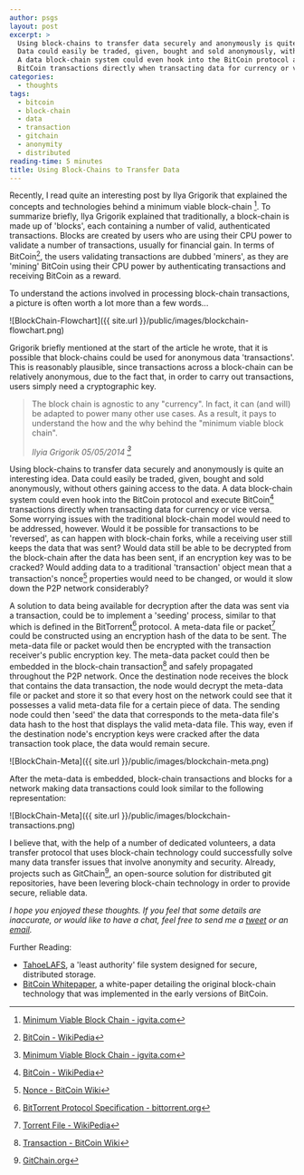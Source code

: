 ```yaml
---
author: psgs
layout: post
excerpt: >
  Using block-chains to transfer data securely and anonymously is quite an interesting idea.
  Data could easily be traded, given, bought and sold anonymously, without others gaining access to the data.
  A data block-chain system could even hook into the BitCoin protocol and execute
  BitCoin transactions directly when transacting data for currency or vice versa.
categories:
  - thoughts
tags:
  - bitcoin
  - block-chain
  - data
  - transaction
  - gitchain
  - anonymity
  - distributed
reading-time: 5 minutes
title: Using Block-Chains to Transfer Data
---
```


Recently, I read quite an interesting post by Ilya Grigorik that explained the concepts and technologies behind a minimum viable block-chain [^1].
To summarize briefly, Ilya Grigorik  explained that traditionally, a block-chain is made up of 'blocks', each containing a number of valid, authenticated transactions.
Blocks are created by users who are using their CPU power to validate a number of transactions, usually for financial gain.
In terms of BitCoin[^2], the users validating transactions are dubbed 'miners', as they are 'mining' BitCoin using their CPU power by authenticating transactions and receiving BitCoin as a reward.

To understand the actions involved in processing block-chain transactions, a picture is often worth a lot more than a few words...

![BlockChain-Flowchart]({{ site.url }}/public/images/blockchain-flowchart.png)

Grigorik briefly mentioned at the start of the article he wrote, that it is possible that block-chains could be used for anonymous data 'transactions'.
This is reasonably plausible, since transactions across a block-chain can be relatively anonymous, due to the fact that, in order to carry out transactions, users simply need a cryptographic key.

> The block chain is agnostic to any "currency". In fact, it can (and will) be adapted to power many other use cases. As a result, it pays to understand the how and the why behind the "minimum viable block chain".
>
> *Ilyia Grigorik 05/05/2014 [^1]*

Using block-chains to transfer data securely and anonymously is quite an interesting idea. Data could easily be traded, given, bought and sold anonymously, without others gaining access to the data.
A data block-chain system could even hook into the BitCoin protocol and execute BitCoin[^2] transactions directly when transacting data for currency or vice versa.
Some worrying issues with the traditional block-chain model would need to be addressed, however. Would it be possible for transactions to be 'reversed', as can happen with block-chain forks, while a receiving user still keeps the data that was sent?
Would data still be able to be decrypted from the block-chain after the data has been sent, if an encryption key was to be cracked? Would adding data to a traditional 'transaction' object mean that a transaction's nonce[^4] properties would need to be changed, or would it slow down the P2P network considerably?

A solution to data being available for decryption after the data was sent via a transaction, could be to implement a 'seeding' process, similar to that which is defined in the BitTorrent[^5] protocol. A meta-data file or packet[^6] could be constructed using an encryption hash of the data to be sent.
The meta-data file or packet would then be encrypted with the transaction receiver's public encryption key. The meta-data packet could then be embedded in the block-chain transaction[^7] and safely propagated throughout the P2P network.
Once the destination node receives the block that contains the data transaction, the node would decrypt the meta-data file or packet and store it so that every host on the network could see that it possesses a valid meta-data file for a certain piece of data.
The sending node could then 'seed' the data that corresponds to the meta-data file's data hash to the host that displays the valid meta-data file. This way, even if the destination node's encryption keys were cracked after the data transaction took place, the data would remain secure.

![BlockChain-Meta]({{ site.url }}/public/images/blockchain-meta.png)

After the meta-data is embedded, block-chain transactions and blocks for a network making data transactions could look similar to the following representation:

![BlockChain-Meta]({{ site.url }}/public/images/blockchain-transactions.png)

I believe that, with the help of a number of dedicated volunteers, a data transfer protocol that uses block-chain technology could successfully solve many data transfer issues that involve anonymity and security.
Already, projects such as GitChain[^8], an open-source solution for distributed git repositories, have been levering block-chain technology in order to provide secure, reliable data.

*I hope you enjoyed these thoughts. If you feel that some details are inaccurate, or would like to have a chat, feel free to send me a [tweet](http://twitter.com/psgs00) or an [email](http://github.com/psgs).*

Further Reading:

* [TahoeLAFS](http://www.laser.dist.unige.it/Repository/IPI-1011/FileSystems/TahoeDFS.pdf), a 'least authority' file system designed for secure, distributed storage.
* [BitCoin Whitepaper](https://bitcoin.org/bitcoin.pdf), a white-paper detailing the original block-chain technology that was implemented in the early versions of BitCoin.

[^1]: [Minimum Viable Block Chain - igvita.com](http://www.igvita.com/2014/05/05/minimum-viable-block-chain/)
[^2]: [BitCoin - WikiPedia](http://en.wikipedia.org/wiki/Bitcoin)
[^3]: [BlockChain Fork Explained - Reddit/r/BitCoin](http://www.reddit.com/r/Bitcoin/comments/1a51xx/now_that_its_over_the_blockchain_fork_explained/)
[^4]: [Nonce - BitCoin Wiki](https://en.bitcoin.it/wiki/Nonce)
[^5]: [BitTorrent Protocol Specification - bittorrent.org](http://www.bittorrent.org/beps/bep_0003.html)
[^6]: [Torrent File - WikiPedia](http://en.wikipedia.org/wiki/Torrent_file)
[^7]: [Transaction - BitCoin Wiki](https://en.bitcoin.it/wiki/Transaction)
[^8]: [GitChain.org](http://gitchain.org)